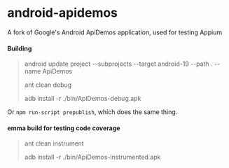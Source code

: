 android-apidemos
================

A fork of Google's Android ApiDemos application, used for testing Appium

#### Building

> android update project --subprojects --target android-19 --path . --name ApiDemos
>
> ant clean debug
>
> adb install -r ./bin/ApiDemos-debug.apk

Or `npm run-script prepublish`, which does the same thing.

#### emma build for testing code coverage

> ant clean instrument
>
> adb install -r ./bin/ApiDemos-instrumented.apk
